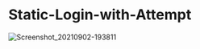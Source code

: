 # Static-Login-with-Attempt
![Screenshot_20210902-193811](https://user-images.githubusercontent.com/86973880/131859142-45564ef5-c2d8-4e4c-a7ee-8e585df512ff.jpg)
